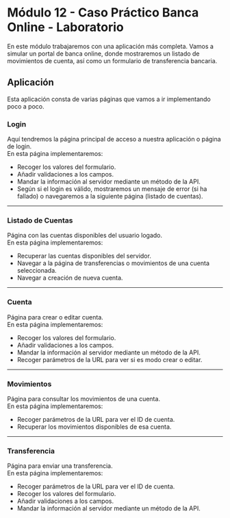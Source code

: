 # Módulo 12 - Caso Práctico Banca Online - Laboratorio

En este módulo trabajaremos con una aplicación más completa. Vamos a simular un portal de banca online, donde mostraremos un listado de movimientos de cuenta, así como un formulario de transferencia bancaria.

## Aplicación

Esta aplicación consta de varias páginas que vamos a ir implementando poco a poco.

### Login

Aquí tendremos la página principal de acceso a nuestra aplicación o página de login.  
En esta página implementaremos:

- Recoger los valores del formulario.  
- Añadir validaciones a los campos.  
- Mandar la información al servidor mediante un método de la API.  
- Según si el login es válido, mostraremos un mensaje de error (si ha fallado) o navegaremos a la siguiente página (listado de cuentas).

---

### Listado de Cuentas

Página con las cuentas disponibles del usuario logado.  
En esta página implementaremos:

- Recuperar las cuentas disponibles del servidor.  
- Navegar a la página de transferencias o movimientos de una cuenta seleccionada.  
- Navegar a creación de nueva cuenta.

---

### Cuenta

Página para crear o editar cuenta.  
En esta página implementaremos:

- Recoger los valores del formulario.  
- Añadir validaciones a los campos.  
- Mandar la información al servidor mediante un método de la API.  
- Recoger parámetros de la URL para ver si es modo crear o editar.

---

### Movimientos

Página para consultar los movimientos de una cuenta.  
En esta página implementaremos:

- Recoger parámetros de la URL para ver el ID de cuenta.  
- Recuperar los movimientos disponibles de esa cuenta.

---

### Transferencia

Página para enviar una transferencia.  
En esta página implementaremos:

- Recoger parámetros de la URL para ver el ID de cuenta.  
- Recoger los valores del formulario.  
- Añadir validaciones a los campos.  
- Mandar la información al servidor mediante un método de la API.
